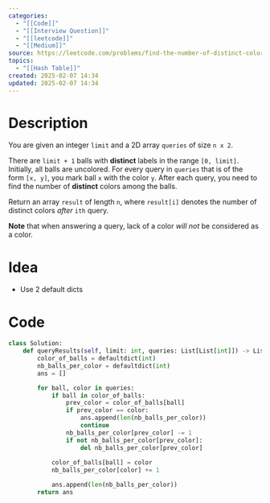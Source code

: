 ```yaml
---
categories:
  - "[[Code]]"
  - "[[Interview Question]]"
  - "[[leetcode]]"
  - "[[Medium]]"
source: https://leetcode.com/problems/find-the-number-of-distinct-colors-among-the-balls
topics:
  - "[[Hash Table]]"
created: 2025-02-07 14:34
updated: 2025-02-07 14:34
---
```

# Description
You are given an integer `limit` and a 2D array `queries` of size `n x 2`.

There are `limit + 1` balls with **distinct** labels in the range `[0, limit]`. Initially, all balls are uncolored. For every query in `queries` that is of the form `[x, y]`, you mark ball `x` with the color `y`. After each query, you need to find the number of **distinct** colors among the balls.

Return an array `result` of length `n`, where `result[i]` denotes the number of distinct colors _after_ `ith` query.

**Note** that when answering a query, lack of a color _will not_ be considered as a color.
# Idea 
- Use 2 default dicts

# Code
```python
class Solution:
    def queryResults(self, limit: int, queries: List[List[int]]) -> List[int]:
        color_of_balls = defaultdict(int)
        nb_balls_per_color = defaultdict(int)
        ans = []

        for ball, color in queries:
            if ball in color_of_balls:
                prev_color = color_of_balls[ball]
                if prev_color == color:
                    ans.append(len(nb_balls_per_color))
                    continue
                nb_balls_per_color[prev_color] -= 1
                if not nb_balls_per_color[prev_color]:
                    del nb_balls_per_color[prev_color]
                
            color_of_balls[ball] = color
            nb_balls_per_color[color] += 1

            ans.append(len(nb_balls_per_color))
        return ans
```